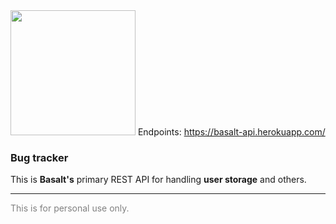 <img src="https://firebasestorage.googleapis.com/v0/b/basalt-1ad57.appspot.com/o/assets%2Flogo.png?alt=media&token=bad5d139-0d01-4c9b-adc1-6fa6e2c842e1" width="200"/>
Endpoints: <a href="https://basalt-api.herokuapp.com/">https://basalt-api.herokuapp.com/</a>
<h3>Bug tracker</h3>

<p>This is <strong>Basalt's</strong> primary REST API for handling <strong>user storage</strong> and others.</p>

<hr>
<p style="color: grey;">This is for personal use only.</p>
